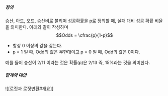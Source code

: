 ##### 정의
승산, 아드, 오드, 승산비로 불리며 성공확률을 p로 정의할 때, 실패 대비 성공 확률 비율을 의미한다.
아래와 같이 작성하며 
$$Odds = \cfrac{p}{1-p}$$

* 항상 0 이상의 값을 갖는다.
* p = 1 일 때, Odd의 값은 무한대이고 p = 0 일 때, Odd의 값은 0이다.

예를 들어 승산이 2/11 이라는 것은 확률(p)은 2/13 즉, 15%라는 것을 의미한다. 

##### 한계와 대안
![[로짓과 로짓변환#개요]]